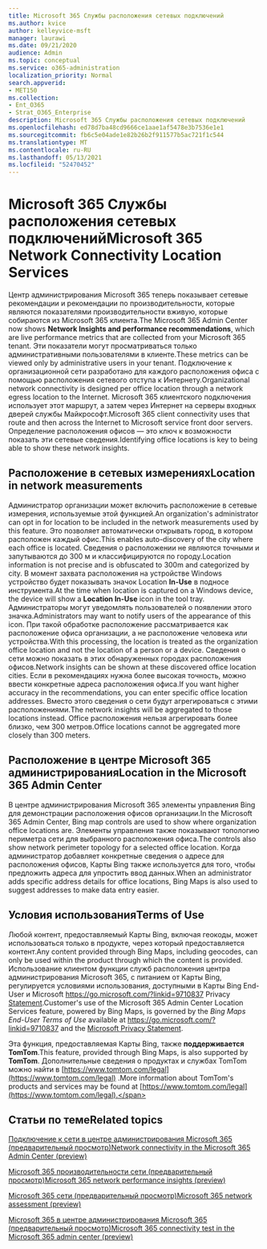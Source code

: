 ```yaml
---
title: Microsoft 365 Службы расположения сетевых подключений
ms.author: kvice
author: kelleyvice-msft
manager: laurawi
ms.date: 09/21/2020
audience: Admin
ms.topic: conceptual
ms.service: o365-administration
localization_priority: Normal
search.appverid:
- MET150
ms.collection:
- Ent_O365
- Strat_O365_Enterprise
description: Microsoft 365 Службы расположения сетевых подключений
ms.openlocfilehash: ed78d7ba48cd9666ce1aae1af5478e3b7536e1e1
ms.sourcegitcommit: fb6c5e04ade1e82b26b2f911577b5ac721f1c544
ms.translationtype: MT
ms.contentlocale: ru-RU
ms.lasthandoff: 05/13/2021
ms.locfileid: "52470452"
---
```

# <a name="microsoft-365-network-connectivity-location-services"></a><span data-ttu-id="49bc8-103">Microsoft 365 Службы расположения сетевых подключений</span><span class="sxs-lookup"><span data-stu-id="49bc8-103">Microsoft 365 Network Connectivity Location Services</span></span>

<span data-ttu-id="49bc8-104">Центр администрирования Microsoft 365 теперь показывает сетевые рекомендации и рекомендации по производительности, которые являются показателями производительности вживую, которые собираются из Microsoft 365 клиента.</span><span class="sxs-lookup"><span data-stu-id="49bc8-104">The Microsoft 365 Admin Center now shows **Network Insights and performance recommendations**, which are live performance metrics that are collected from your Microsoft 365 tenant.</span></span> <span data-ttu-id="49bc8-105">Эти показатели могут просматриваться только административными пользователями в клиенте.</span><span class="sxs-lookup"><span data-stu-id="49bc8-105">These metrics can be viewed only by administrative users in your tenant.</span></span> <span data-ttu-id="49bc8-106">Подключение к организационной сети разработано для каждого расположения офиса с помощью расположения сетевого отступа к Интернету.</span><span class="sxs-lookup"><span data-stu-id="49bc8-106">Organizational network connectivity is designed per office location through a network egress location to the Internet.</span></span> <span data-ttu-id="49bc8-107">Microsoft 365 клиентского подключения использует этот маршрут, а затем через Интернет на серверы входных дверей службы Майкрософт.</span><span class="sxs-lookup"><span data-stu-id="49bc8-107">Microsoft 365 client connectivity uses that route and then across the Internet to Microsoft service front door servers.</span></span> <span data-ttu-id="49bc8-108">Определение расположения офисов — это ключ к возможности показать эти сетевые сведения.</span><span class="sxs-lookup"><span data-stu-id="49bc8-108">Identifying office locations is key to being able to show these network insights.</span></span>

## <a name="location-in-network-measurements"></a><span data-ttu-id="49bc8-109">Расположение в сетевых измерениях</span><span class="sxs-lookup"><span data-stu-id="49bc8-109">Location in network measurements</span></span>

<span data-ttu-id="49bc8-110">Администратор организации может включить расположение в сетевые измерения, используемые этой функцией.</span><span class="sxs-lookup"><span data-stu-id="49bc8-110">An organization's administrator can opt in for location to be included in the network measurements used by this feature.</span></span> <span data-ttu-id="49bc8-111">Это позволяет автоматически открывать город, в котором расположен каждый офис.</span><span class="sxs-lookup"><span data-stu-id="49bc8-111">This enables auto-discovery of the city where each office is located.</span></span> <span data-ttu-id="49bc8-112">Сведения о расположении не являются точными и запутываются до 300 м и классифицируются по городу.</span><span class="sxs-lookup"><span data-stu-id="49bc8-112">Location information is not precise and is obfuscated to 300m and categorized by city.</span></span> <span data-ttu-id="49bc8-113">В момент захвата расположения на устройстве Windows устройство будет показывать значок Location **In-Use** в подносе инструмента.</span><span class="sxs-lookup"><span data-stu-id="49bc8-113">At the time when location is captured on a Windows device, the device will show a **Location In-Use** icon in the tool tray.</span></span> <span data-ttu-id="49bc8-114">Администраторы могут уведомлять пользователей о появлении этого значка.</span><span class="sxs-lookup"><span data-stu-id="49bc8-114">Administrators may want to notify users of the appearance of this icon.</span></span> <span data-ttu-id="49bc8-115">При такой обработке расположение рассматривается как расположение офиса организации, а не расположение человека или устройства.</span><span class="sxs-lookup"><span data-stu-id="49bc8-115">With this processing, the location is treated as the organization office location and not the location of a person or a device.</span></span> <span data-ttu-id="49bc8-116">Сведения о сети можно показать в этих обнаруженных городах расположения офисов.</span><span class="sxs-lookup"><span data-stu-id="49bc8-116">Network insights can be shown at these discovered office location cities.</span></span> <span data-ttu-id="49bc8-117">Если в рекомендациях нужна более высокая точность, можно ввести конкретные адреса расположения офиса.</span><span class="sxs-lookup"><span data-stu-id="49bc8-117">If you want higher accuracy in the recommendations, you can enter specific office location addresses.</span></span> <span data-ttu-id="49bc8-118">Вместо этого сведения о сети будут агрегироваться с этими расположениями.</span><span class="sxs-lookup"><span data-stu-id="49bc8-118">The network insights will be aggregated to those locations instead.</span></span> <span data-ttu-id="49bc8-119">Office расположения нельзя агрегировать более близко, чем 300 метров.</span><span class="sxs-lookup"><span data-stu-id="49bc8-119">Office locations cannot be aggregated more closely than 300 meters.</span></span>

## <a name="location-in-the-microsoft-365-admin-center"></a><span data-ttu-id="49bc8-120">Расположение в центре Microsoft 365 администрирования</span><span class="sxs-lookup"><span data-stu-id="49bc8-120">Location in the Microsoft 365 Admin Center</span></span>

<span data-ttu-id="49bc8-121">В центре администрирования Microsoft 365 элементы управления Bing для демонстрации расположения офисов организации.</span><span class="sxs-lookup"><span data-stu-id="49bc8-121">In the Microsoft 365 Admin Center, Bing map controls are used to show where organization office locations are.</span></span> <span data-ttu-id="49bc8-122">Элементы управления также показывают топологию периметра сети для выбранного расположения офиса.</span><span class="sxs-lookup"><span data-stu-id="49bc8-122">The controls also show network perimeter topology for a selected office location.</span></span> <span data-ttu-id="49bc8-123">Когда администратор добавляет конкретные сведения о адресе для расположения офисов, Карты Bing также используется для того, чтобы предложить адреса для упростить ввод данных.</span><span class="sxs-lookup"><span data-stu-id="49bc8-123">When an administrator adds specific address details for office locations, Bing Maps is also used to suggest addresses to make data entry easier.</span></span>

## <a name="terms-of-use"></a><span data-ttu-id="49bc8-124">Условия использования</span><span class="sxs-lookup"><span data-stu-id="49bc8-124">Terms of Use</span></span>

<span data-ttu-id="49bc8-125">Любой контент, предоставляемый Карты Bing, включая геокоды, может использоваться только в продукте, через который предоставляется контент.</span><span class="sxs-lookup"><span data-stu-id="49bc8-125">Any content provided through Bing Maps, including geocodes, can only be used within the product through which the content is provided.</span></span> <span data-ttu-id="49bc8-126">Использование клиентом функции служб расположения центра администрирования Microsoft 365, с питанием от Карты Bing,  регулируется условиями использования, доступными в Карты Bing End-User и Microsoft <https://go.microsoft.com/?linkid=9710837> Privacy [Statement](https://go.microsoft.com/fwlink/?LinkID=248686).</span><span class="sxs-lookup"><span data-stu-id="49bc8-126">Customer's use of the Microsoft 365 Admin Center Location Services feature, powered by Bing Maps, is governed by the _Bing Maps End-User Terms of Use_ available at <https://go.microsoft.com/?linkid=9710837> and the [Microsoft Privacy Statement](https://go.microsoft.com/fwlink/?LinkID=248686).</span></span>

<span data-ttu-id="49bc8-127">Эта функция, предоставляемая Карты Bing, также **поддерживается TomTom**.</span><span class="sxs-lookup"><span data-stu-id="49bc8-127">This feature, provided through Bing Maps, is also supported by **TomTom**.</span></span> <span data-ttu-id="49bc8-128">Дополнительные сведения о продуктах и службах TomTom можно найти в [https://www.tomtom.com/legal](https://www.tomtom.com/legal) .</span><span class="sxs-lookup"><span data-stu-id="49bc8-128">More information about TomTom's products and services may be found at [https://www.tomtom.com/legal](https://www.tomtom.com/legal).</span></span>

## <a name="related-topics"></a><span data-ttu-id="49bc8-129">Статьи по теме</span><span class="sxs-lookup"><span data-stu-id="49bc8-129">Related topics</span></span>

[<span data-ttu-id="49bc8-130">Подключение к сети в центре администрирования Microsoft 365 (предварительный просмотр)</span><span class="sxs-lookup"><span data-stu-id="49bc8-130">Network connectivity in the Microsoft 365 Admin Center (preview)</span></span>](office-365-network-mac-perf-overview.md)

[<span data-ttu-id="49bc8-131">Microsoft 365 производительности сети (предварительный просмотр)</span><span class="sxs-lookup"><span data-stu-id="49bc8-131">Microsoft 365 network performance insights (preview)</span></span>](office-365-network-mac-perf-insights.md)

[<span data-ttu-id="49bc8-132">Microsoft 365 сети (предварительный просмотр)</span><span class="sxs-lookup"><span data-stu-id="49bc8-132">Microsoft 365 network assessment (preview)</span></span>](office-365-network-mac-perf-score.md)

[<span data-ttu-id="49bc8-133">Microsoft 365 в центре администрирования Microsoft 365 (предварительный просмотр)</span><span class="sxs-lookup"><span data-stu-id="49bc8-133">Microsoft 365 connectivity test in the Microsoft 365 admin center (preview)</span></span>](office-365-network-mac-perf-onboarding-tool.md)
